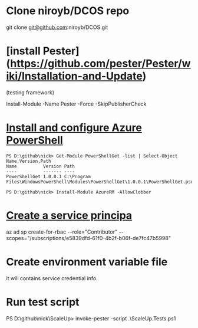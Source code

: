 

# Clone niroyb/DCOS repo

  git clone git@github.com:niroyb/DCOS.git


# [install Pester] (https://github.com/pester/Pester/wiki/Installation-and-Update)
  (testing framework)

  Install-Module -Name Pester -Force -SkipPublisherCheck


# [Install and configure Azure PowerShell](https://docs.microsoft.com/en-us/powershell/azure/install-azurerm-ps?view=azurermps-5.1.1)
  
    PS D:\github\nick> Get-Module PowerShellGet -list | Select-Object Name,Version,Path
    Name          Version Path
    ----          ------- ----
    PowerShellGet 1.0.0.1 C:\Program Files\WindowsPowerShell\Modules\PowerShellGet\1.0.0.1\PowerShellGet.psd1

    PS D:\github\nick> Install-Module AzureRM -AllowClobber

# [Create a service principa](https://www.terraform.io/docs/providers/azurerm/authenticating_via_service_principal.html)

  az ad sp create-for-rbac --role="Contributor" --scopes="/subscriptions/e5839dfd-61f0-4b2f-b06f-de7fc47b5998"

# Create environment variable file

  it will contains service credential info.
  

# Run test script

  PS D:\github\nick\ScaleUp> invoke-pester -script  .\ScaleUp.Tests.ps1
